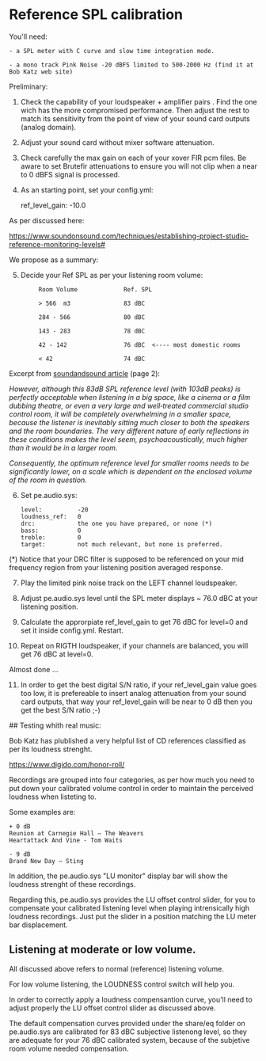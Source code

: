 # Reference SPL calibration


You'll need:

    - a SPL meter with C curve and slow time integration mode.

    - a mono track Pink Noise -20 dBFS limited to 500-2000 Hz (find it at Bob Katz web site)

Preliminary:


1. Check the capability of your loudspeaker + amplifier pairs . Find the one wich has the more compromised performance. Then adjust the rest to match its sensitivity from the point of view of your sound card outputs (analog domain).

2. Adjust your sound card without mixer software attenuation.

3. Check carefully the max gain on each of your xover FIR pcm files. Be aware to set Brutefir attenuations to ensure you will not clip when a near to 0 dBFS signal is processed.

4. As an starting point, set your config.yml:

    ref_level_gain: -10.0


As per discussed here:

https://www.soundonsound.com/techniques/establishing-project-studio-reference-monitoring-levels#

We propose as a summary:

5. Decide your Ref SPL as per your listening room volume:

            Room Volume             Ref. SPL

            > 566  m3               83 dBC

            284 - 566               80 dBC

            143 - 283               78 dBC

            42 - 142                76 dBC  <---- most domestic rooms

            < 42                    74 dBC

Excerpt from [soundandsound article](https://www.soundonsound.com/techniques/establishing-project-studio-reference-monitoring-levels?page=2) (page 2):


*However, although this 83dB SPL reference level (with 103dB peaks) is perfectly acceptable when listening in a big space, like a cinema or a film dubbing theatre, or even a very large and well‑treated commercial studio control room, it will be completely overwhelming in a smaller space, because the listener is inevitably sitting much closer to both the speakers and the room boundaries. The very different nature of early reflections in these conditions makes the level seem, psychoacoustically, much higher than it would be in a larger room.*

*Consequently, the optimum reference level for smaller rooms needs to be significantly lower, on a scale which is dependent on the enclosed volume of the room in question.*



6. Set pe.audio.sys:

    ```
    level:          -20
    loudness_ref:   0
    drc:            the one you have prepared, or none (*)
    bass:           0
    treble:         0
    target:         not much relevant, but none is preferred.
    ```

(*) Notice that your DRC filter is supposed to be referenced on your mid frequency region from your listening position averaged response. 


7. Play the limited pink noise track on the LEFT channel loudspeaker.

8. Adjust pe.audio.sys level until the SPL meter displays ~ 76.0 dBC  at your listening position.

9. Calculate the approrpiate ref_level_gain to get 76 dBC for level=0 and set it inside config.yml. Restart.

10. Repeat on RIGTH loudspeaker, if your channels are balanced, you will get 76 dBC at level=0.

Almost done ...

11. In order to get the best digital S/N ratio, if your ref_level_gain value goes too low, it is prefereable to insert analog attenuation from your sound card outputs, that way your ref_level_gain will be near to 0 dB then you get the best S/N ratio ;-)


## Testing whith real music:

Bob Katz has plublished a very helpful list of CD references classified as per its loudness strenght.

https://www.digido.com/honor-roll/

Recordings are grouped into four categories, as per how much you need to put down your calibrated volume control in order to maintain the perceived loudness when listeting to.

Some examples are:

    + 0 dB
    Reunion at Carnegie Hall – The Weavers
    Heartattack And Vine - Tom Waits

    - 9 dB
    Brand New Day – Sting

In addition, the pe.audio.sys "LU monitor" display bar will show the loudness strenght of these recordings.

Regarding this, pe.audio.sys provides the LU offset control slider, for you to compensate your calibrated listening level when playing intrensically high loudness recordings. Just put the slider in a position matching the LU meter bar displacement.

## Listening at moderate or low volume.

All discussed above refers to normal (reference) listening volume.

For low volume listening, the LOUDNESS control switch will help you.

In order to correctly apply a loudness compensantion curve, you'll need to adjust properly the LU offset control slider as discussed above.

The default compensation curves provided under the share/eq folder on pe.audio.sys are calibrated for 83 dBC subjective listenong level, so they are adequate for your 76 dBC calibrated system, because of the subjetive room volume needed compensation.


